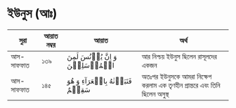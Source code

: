 # ইউনুস (আঃ)
|সুরা|আয়াত নম্বর|আয়াত|অর্থ|
|---|---|---|---| 
|আস-সাফফাত|১৩৯| وَ اِنَّ یُوۡنُسَ لَمِنَ الۡمُرۡسَلِیۡنَ|আর নিশ্চয় ইউনুস ছিলেন রাসূলদের একজন|
|আস-সাফফাত|১৪৫|فَنَبَذۡنٰهُ بِالۡعَرَآءِ وَ هُوَ سَقِیۡمٌ|অতঃপর ইউনুসকে আমরা নিক্ষেপ করলাম এক তৃণহীন প্রান্তরে এবং তিনি ছিলেন অসুস্থ|
